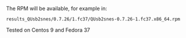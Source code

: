 The RPM will be available, for example in:

```
results_QUsb2snes/0.7.26/1.fc37/QUsb2snes-0.7.26-1.fc37.x86_64.rpm
```

Tested on Centos 9 and Fedora 37